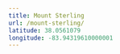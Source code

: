 ```yaml
---
title: Mount Sterling
url: /mount-sterling/
latitude: 38.0561079
longitude: -83.94319610000001
---
```

